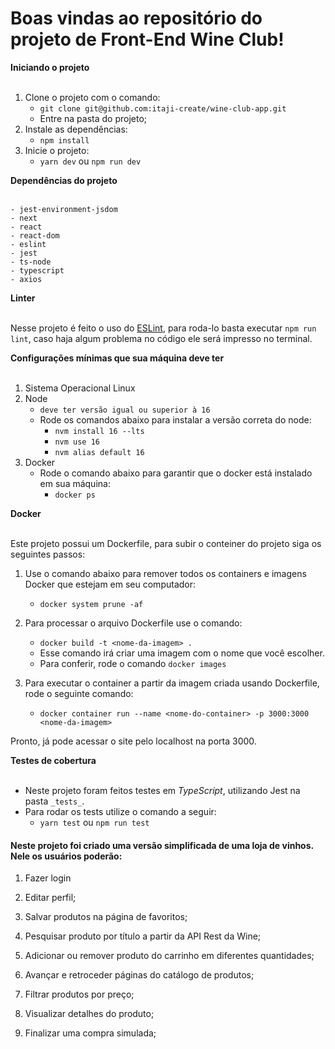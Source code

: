 # Boas vindas ao repositório do projeto de Front-End Wine Club!

<summary><strong> Iniciando o projeto</strong></summary><br />

1. Clone o projeto com o comando:
    * `git clone git@github.com:itaji-create/wine-club-app.git`
    * Entre na pasta do projeto;
2. Instale as dependências:
    * `npm install`
3. Inicie o projeto:
    * `yarn dev` ou `npm run dev`

<summary><strong>Dependências do projeto</strong></summary><br />

    - jest-environment-jsdom
    - next
    - react
    - react-dom
    - eslint
    - jest
    - ts-node
    - typescript
    - axios

<summary><strong>Linter</strong></summary><br />

Nesse projeto é feito o uso do [ESLint](https://eslint.org/), para roda-lo basta executar `npm run lint`, caso haja algum problema no código ele será impresso no terminal.

<summary><strong>Configurações mínimas que sua máquina deve ter</strong></summary><br />

1. Sistema Operacional Linux
2. Node
    * `deve ter versão igual ou superior à 16`
    * Rode os comandos abaixo para instalar a versão correta do node:
        * `nvm install 16 --lts`
        * `nvm use 16`
		* `nvm alias default 16` 
3. Docker
    * Rode o comando abaixo para garantir que o docker está instalado em sua máquina:
        * `docker ps`

<summary><strong>Docker</strong></summary><br />

Este projeto possui um Dockerfile, para subir o conteiner do projeto siga os seguintes passos:

1. Use o comando abaixo para remover todos os containers e imagens Docker que estejam em seu computador:
    * `docker system prune -af`

2. Para processar o arquivo Dockerfile use o comando:
    * `docker build -t <nome-da-imagem> .`
    * Esse comando irá criar uma imagem com o nome que você escolher.
    * Para conferir, rode o comando `docker images`

3. Para executar o container a partir da imagem criada usando Dockerfile, rode o seguinte comando:
    * `docker container run --name <nome-do-container> -p 3000:3000 <nome-da-imagem>`

Pronto, já pode acessar o site pelo localhost na porta 3000.

    
<summary><strong>Testes de cobertura</strong></summary><br />

* Neste projeto foram feitos testes em *TypeScript*, utilizando Jest na pasta `_tests_`.
* Para rodar os tests utilize o comando a seguir:
    * `yarn test` ou `npm run test`


<h4>Neste projeto foi criado uma versão simplificada de uma loja de vinhos. Nele os usuários poderão:</h4>

1. Fazer login

2. Editar perfil;

3. Salvar produtos na página de favoritos;

4. Pesquisar produto por título a partir da API Rest da Wine;

5. Adicionar ou remover produto do carrinho em diferentes quantidades;

6. Avançar e retroceder páginas do catálogo de produtos;

7. Filtrar produtos por preço;

8. Visualizar detalhes do produto;

9. Finalizar uma compra simulada;
